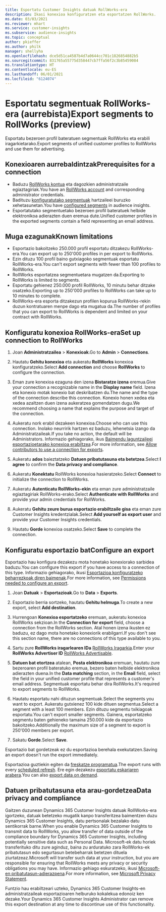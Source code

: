 ```yaml
---
title: Esportatu Customer Insights datuak RollWorks-era
description: Ikasi konexioa konfiguratzen eta esportatzen RollWorks.
ms.date: 03/03/2021
ms.reviewer: mhart
ms.service: customer-insights
ms.subservice: audience-insights
ms.topic: conceptual
author: pkieffer
ms.author: philk
manager: shellyha
ms.openlocfilehash: dce5d51ca4587b4d7a0644cc701c1826854882b5
ms.sourcegitcommit: 831765a55775d358447cb7ffa56f2c3b85459084
ms.translationtype: HT
ms.contentlocale: eu-ES
ms.lasthandoff: 06/01/2021
ms.locfileid: "6124074"
---
```

# <a name="export-segments-to-rollworks-preview"></a><span data-ttu-id="b289f-103">Esportatu segmentuak RollWorks-era (aurrebista)</span><span class="sxs-lookup"><span data-stu-id="b289f-103">Export segments to RollWorks (preview)</span></span>

<span data-ttu-id="b289f-104">Esportatu bezeroen profil bateratuen segmentuak RollWorks eta erabili iragarkietarako.</span><span class="sxs-lookup"><span data-stu-id="b289f-104">Export segments of unified customer profiles to RollWorks and use them for advertising.</span></span> 

## <a name="prerequisites-for-a-connection"></a><span data-ttu-id="b289f-105">Konexioaren aurrebaldintzak</span><span class="sxs-lookup"><span data-stu-id="b289f-105">Prerequisites for a connection</span></span>

-   <span data-ttu-id="b289f-106">Baduzu [RollWorks kontua](https://www.rollworks.com/) eta dagozkien administratzaile egiaztagiriak.</span><span class="sxs-lookup"><span data-stu-id="b289f-106">You have an [RollWorks account](https://www.rollworks.com/) and corresponding administrator credentials.</span></span>
-   <span data-ttu-id="b289f-107">Badituzu [konfiguratutako segmentuak](segments.md) hartzaileei buruzko xehetasunetan.</span><span class="sxs-lookup"><span data-stu-id="b289f-107">You have [configured segments](segments.md) in audience insights.</span></span>
-   <span data-ttu-id="b289f-108">Esportatutako segmentuetako bezeroen profil bateratuek helbide elektronikoa adierazten duen eremua dute.</span><span class="sxs-lookup"><span data-stu-id="b289f-108">Unified customer profiles in the exported segments contain a field representing an email address.</span></span>

## <a name="known-limitations"></a><span data-ttu-id="b289f-109">Muga ezagunak</span><span class="sxs-lookup"><span data-stu-id="b289f-109">Known limitations</span></span>

- <span data-ttu-id="b289f-110">Esportazio bakoitzeko 250.000 profil esportatu ditzakezu RollWorks-era.</span><span class="sxs-lookup"><span data-stu-id="b289f-110">You can export up to 250'000 profiles in per export to RollWorks.</span></span>
- <span data-ttu-id="b289f-111">Ezin dituzu 100 profil baino gutxiagoko segmentuak esportatu RollWorks-era.</span><span class="sxs-lookup"><span data-stu-id="b289f-111">You can't export segments with fewer than 100 profiles to RollWorks.</span></span> 
- <span data-ttu-id="b289f-112">RollWorks esportatzea segmentuetara mugatzen da.</span><span class="sxs-lookup"><span data-stu-id="b289f-112">Exporting to RollWorks is limited to segments.</span></span>
- <span data-ttu-id="b289f-113">Esportatu gehienez 250.000 profil RollWorks, 10 minutu behar ditzake osatzeko.</span><span class="sxs-lookup"><span data-stu-id="b289f-113">Exporting up to 250'000 profiles to RollWorks can take up to 10 minutes to complete.</span></span> 
- <span data-ttu-id="b289f-114">RollWorks-era esporta ditzakezun profilen kopurua RollWorks-rekin duzun kontratuaren menpe dago eta mugatua da.</span><span class="sxs-lookup"><span data-stu-id="b289f-114">The number of profiles that you can export to RollWorks is dependent and limited on your contract with RollWorks.</span></span>

## <a name="set-up-connection-to-rollworks"></a><span data-ttu-id="b289f-115">Konfiguratu konexioa RollWorks-era</span><span class="sxs-lookup"><span data-stu-id="b289f-115">Set up connection to RollWorks</span></span>

1. <span data-ttu-id="b289f-116">Joan **Administratzailea** > **Konexioak**.</span><span class="sxs-lookup"><span data-stu-id="b289f-116">Go to **Admin** > **Connections**.</span></span>

1. <span data-ttu-id="b289f-117">Hautatu **Gehitu konexioa** eta aukeratu **RollWorks** konexioa konfiguratzeko.</span><span class="sxs-lookup"><span data-stu-id="b289f-117">Select **Add connection** and choose **RollWorks** to configure the connection.</span></span>

1. <span data-ttu-id="b289f-118">Eman zure konexioa ezaguna den izena **Bistaratze izena** eremua.</span><span class="sxs-lookup"><span data-stu-id="b289f-118">Give your connection a recognizable name in the **Display name** field.</span></span> <span data-ttu-id="b289f-119">Izena eta konexio motak konexio bat deskribatzen du.</span><span class="sxs-lookup"><span data-stu-id="b289f-119">The name and the type of the connection describe this connection.</span></span> <span data-ttu-id="b289f-120">Konexio honen xedea eta xedea azaltzen duen izena aukeratzea gomendatzen dugu.</span><span class="sxs-lookup"><span data-stu-id="b289f-120">We recommend choosing a name that explains the purpose and target of the connection.</span></span>

1. <span data-ttu-id="b289f-121">Aukeratu nork erabil dezakeen konexioa.</span><span class="sxs-lookup"><span data-stu-id="b289f-121">Choose who can use this connection.</span></span> <span data-ttu-id="b289f-122">Inolako neurririk hartzen ez baduzu, lehenetsia izango da Administratzaileak.</span><span class="sxs-lookup"><span data-stu-id="b289f-122">If you take no action, the default will be Administrators.</span></span> <span data-ttu-id="b289f-123">Informazio gehiagorako, ikus [Baimendu laguntzaileei esportazioetarako konexioa erabiltzea](connections.md#allow-contributors-to-use-a-connection-for-exports).</span><span class="sxs-lookup"><span data-stu-id="b289f-123">For more information, see [Allow contributors to use a connection for exports](connections.md#allow-contributors-to-use-a-connection-for-exports).</span></span>

1. <span data-ttu-id="b289f-124">Aukeratu **ados** baieztatzeko **Datuen pribatutasuna eta betetzea**.</span><span class="sxs-lookup"><span data-stu-id="b289f-124">Select **I agree** to confirm the **Data privacy and compliance**.</span></span>

1. <span data-ttu-id="b289f-125">Aukeratu **Konektatu** RollWorks konexioa hasieratzeko.</span><span class="sxs-lookup"><span data-stu-id="b289f-125">Select **Connect** to initialize the connection to RollWorks.</span></span>

1. <span data-ttu-id="b289f-126">Aukeratu **Autenticatu RollWorks-ekin** eta eman zure administratzaile egiaztagiriak RollWorks-erako.</span><span class="sxs-lookup"><span data-stu-id="b289f-126">Select **Authenticate with RollWorks** and provide your admin credentials for RollWorks.</span></span>

1. <span data-ttu-id="b289f-127">Aukeratu **Gehitu zeure burua esportazio erabiltzaile gisa** eta eman zure Customer Insights kredentzialak.</span><span class="sxs-lookup"><span data-stu-id="b289f-127">Select **Add yourself as export user** and provide your Customer Insights credentials.</span></span>

1. <span data-ttu-id="b289f-128">Hautatu **Gorde** konexioa osatzeko.</span><span class="sxs-lookup"><span data-stu-id="b289f-128">Select **Save** to complete the connection.</span></span>

## <a name="configure-an-export"></a><span data-ttu-id="b289f-129">Konfiguratu esportazio bat</span><span class="sxs-lookup"><span data-stu-id="b289f-129">Configure an export</span></span>

<span data-ttu-id="b289f-130">Esportazio hau konfigura dezakezu mota honetako konexiorako sarbidea baduzu.</span><span class="sxs-lookup"><span data-stu-id="b289f-130">You can configure this export if you have access to a connection of this type.</span></span> <span data-ttu-id="b289f-131">Informazio gehiagorako, ikusi [Esportazioa konfiguratzeko beharrezkoak diren baimenak](export-destinations.md#set-up-a-new-export).</span><span class="sxs-lookup"><span data-stu-id="b289f-131">For more information, see [Permissions needed to configure an export](export-destinations.md#set-up-a-new-export).</span></span>

1. <span data-ttu-id="b289f-132">Joan **Datuak** > **Esportazioak**.</span><span class="sxs-lookup"><span data-stu-id="b289f-132">Go to **Data** > **Exports**.</span></span>

1. <span data-ttu-id="b289f-133">Esportazio berria sortzeko, hautatu **Gehitu helmuga**.</span><span class="sxs-lookup"><span data-stu-id="b289f-133">To create a new export, select **Add destination**.</span></span>

1. <span data-ttu-id="b289f-134">Hurrengoan **Konexioa esportatzeko** eremuan, aukeratu konexioa RollWorks sekzioan.</span><span class="sxs-lookup"><span data-stu-id="b289f-134">In the **Connection for export** field, choose a connection from the RollWorks section.</span></span> <span data-ttu-id="b289f-135">Atal honen izena ikusten ez baduzu, ez dago mota honetako konexiorik erabilgarri.</span><span class="sxs-lookup"><span data-stu-id="b289f-135">If you don't see this section name, there are no connections of this type available to you.</span></span>

1. <span data-ttu-id="b289f-136">Sartu zure **RollWorks iragarlearen IDa** [RollWorks Iragarkia](https://help.adroll.com/hc/articles/212011838-Advertiser-Profiles).</span><span class="sxs-lookup"><span data-stu-id="b289f-136">Enter your **RollWorks Advertiser ID** [RollWorks Advertisable](https://help.adroll.com/hc/articles/212011838-Advertiser-Profiles).</span></span>

3. <span data-ttu-id="b289f-137">**Datuen bat etortzea** atalean, **Posta elektronikoa** eremuan, hautatu zure bezeroaren profil bateratuko eremua, bezero baten helbide elektronikoa adierazten duena.</span><span class="sxs-lookup"><span data-stu-id="b289f-137">In the **Data matching** section, in the **Email** field, select the field in your unified customer profile that represents a customer's email address.</span></span> <span data-ttu-id="b289f-138">Segmentuak esportatu behar dira RollWorks.</span><span class="sxs-lookup"><span data-stu-id="b289f-138">It's required to export segments to RollWorks.</span></span>

1. <span data-ttu-id="b289f-139">Hautatu esportatu nahi dituzun segmentuak.</span><span class="sxs-lookup"><span data-stu-id="b289f-139">Select the segments you want to export.</span></span> <span data-ttu-id="b289f-140">Aukeratu gutxienez 100 kide dituen segmentua.</span><span class="sxs-lookup"><span data-stu-id="b289f-140">Select a segment with a least 100 members.</span></span> <span data-ttu-id="b289f-141">Ezin dituzu segmentu txikiagoak esportatu.</span><span class="sxs-lookup"><span data-stu-id="b289f-141">You can't export smaller segments.</span></span> <span data-ttu-id="b289f-142">Gainera, esportatzeko segmentu baten gehieneko tamaina 250.000 kide da esportazio bakoitzeko.</span><span class="sxs-lookup"><span data-stu-id="b289f-142">Additionally the maximum size of a segment to export is 250'000 members per export.</span></span> 

1. <span data-ttu-id="b289f-143">Sakatu **Gorde**.</span><span class="sxs-lookup"><span data-stu-id="b289f-143">Select **Save**.</span></span>

<span data-ttu-id="b289f-144">Esportazio bat gordetzeak ez du esportazioa berehala exekutatzen.</span><span class="sxs-lookup"><span data-stu-id="b289f-144">Saving an export doesn't run the export immediately.</span></span>

<span data-ttu-id="b289f-145">Esportazioa guztiekin egiten da [freskatze programatua](system.md#schedule-tab).</span><span class="sxs-lookup"><span data-stu-id="b289f-145">The export runs with every [scheduled refresh](system.md#schedule-tab).</span></span> <span data-ttu-id="b289f-146">Ere egin dezakezu [esportatu eskariaren arabera](export-destinations.md#run-exports-on-demand).</span><span class="sxs-lookup"><span data-stu-id="b289f-146">You can also [export data on demand](export-destinations.md#run-exports-on-demand).</span></span> 


## <a name="data-privacy-and-compliance"></a><span data-ttu-id="b289f-147">Datuen pribatutasuna eta arau-gordetzea</span><span class="sxs-lookup"><span data-stu-id="b289f-147">Data privacy and compliance</span></span>

<span data-ttu-id="b289f-148">Gaitzen duzunean Dynamics 365 Customer Insights datuak RollWorks-era igortzeko, datuak betetzeko mugatik kanpo transferitzea baimentzen duzu Dynamics 365 Customer Insights, datu pertsonalak bezalako datu sentikorrak barne.</span><span class="sxs-lookup"><span data-stu-id="b289f-148">When you enable Dynamics 365 Customer Insights to transmit data to RollWorks, you allow transfer of data outside of the compliance boundary for Dynamics 365 Customer Insights, including potentially sensitive data such as Personal Data.</span></span> <span data-ttu-id="b289f-149">Microsoft-ek datu horiek transferituko ditu zure aginduz, baina zu arduratuko zara RollWorks-ek pribatutasun edo segurtasun betebeharrak betetzen dituela ziurtatzeaz.</span><span class="sxs-lookup"><span data-stu-id="b289f-149">Microsoft will transfer such data at your instruction, but you are responsible for ensuring that RollWorks meets any privacy or security obligations you may have.</span></span> <span data-ttu-id="b289f-150">Informazio gehiago eskuratzeko, ikusi [Microsoft-en pribatutasun-adierazpena](https://go.microsoft.com/fwlink/?linkid=396732).</span><span class="sxs-lookup"><span data-stu-id="b289f-150">For more information, see [Microsoft Privacy Statement](https://go.microsoft.com/fwlink/?linkid=396732).</span></span>

<span data-ttu-id="b289f-151">Funtzio hau erabiltzeari uzteko, Dynamics 365 Customer Insights-en administratzaileak esportazioaren helburuko kokalekua edonoiz ken dezake.</span><span class="sxs-lookup"><span data-stu-id="b289f-151">Your Dynamics 365 Customer Insights Administrator can remove this export destination at any time to discontinue use of this functionality.</span></span>
